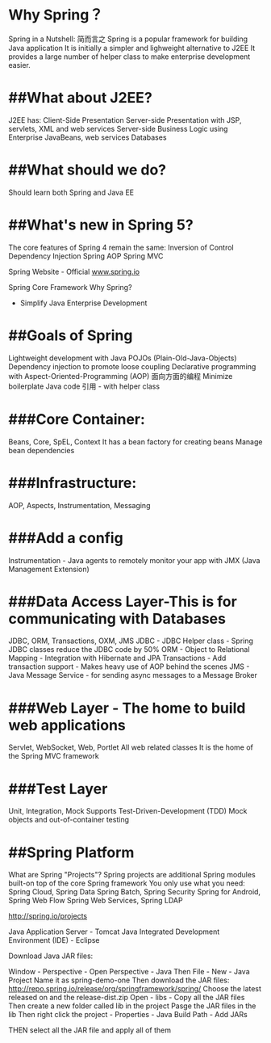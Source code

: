 Why Spring？
====

Spring in a Nutshell: 简而言之
Spring is a popular framework for building Java application
It is initially a simpler and lighweight alternative to J2EE
It provides a large number of helper class to make enterprise development easier.

##What about J2EE?
====
J2EE has:
Client-Side Presentation
Server-side Presentation with JSP, servlets, XML and web services
Server-side Business Logic using Enterprise JavaBeans, web services
Databases

##What should we do?
====
Should learn both Spring and Java EE

##What's new in Spring 5?
====
The core features of Spring 4 remain the same:
Inversion of Control
Dependency Injection
Spring AOP
Spring MVC

Spring Website - Official
www.spring.io

Spring Core Framework 
Why Spring? 
- Simplify Java Enterprise Development

##Goals of Spring
====
Lightweight development with Java POJOs (Plain-Old-Java-Objects)
Dependency injection to promote loose coupling
Declarative programming with Aspect-Oriented-Programming (AOP) 面向方面的编程
Minimize boilerplate Java code 引用 - with helper class

###Core Container:
====
Beans, Core, SpEL, Context
It has a bean factory for creating beans
Manage bean dependencies

###Infrastructure:
====
AOP, Aspects, Instrumentation, Messaging

###Add a config
====
Instrumentation - Java agents to remotely monitor your app with JMX (Java Management Extension)

###Data Access Layer-This is for communicating with Databases
====
JDBC, ORM, Transactions, OXM, JMS
JDBC - JDBC Helper class - Spring JDBC classes reduce the JDBC code by 50%
ORM - Object to Relational Mapping - Integration with Hibernate and JPA
Transactions - Add transaction support - Makes heavy use of AOP behind the scenes
JMS - Java Message Service - for sending async messages to a Message Broker

###Web Layer - The home to build web applications
====
Servlet, WebSocket, Web, Portlet
All web related classes
It is the home of the Spring MVC framework

###Test Layer 
====
Unit, Integration, Mock
Supports Test-Driven-Development (TDD)
Mock objects and out-of-container testing

##Spring Platform
====
What are Spring "Projects"?
Spring projects are additional Spring modules built-on top of the core Spring framework
You only use what you need:
Spring Cloud, Spring Data
Spring Batch, Spring Security
Spring for Android, Spring Web Flow
Spring Web Services, Spring LDAP

http://spring.io/projects

Java Application Server - Tomcat
Java Integrated Development Environment (IDE) - Eclipse

Download Java JAR files:

Window - Perspective - Open Perspective - Java
Then File - New - Java Project
Name it as spring-demo-one
Then download the JAR files:
http://repo.spring.io/release/org/springframework/spring/
Choose the latest released on and the release-dist.zip
Open - libs - Copy all the JAR files
Then create a new folder called lib in the project
Pasge the JAR files in the lib
Then right click the project - Properties - Java Build Path - Add JARs

THEN select all the JAR file and apply all of them

